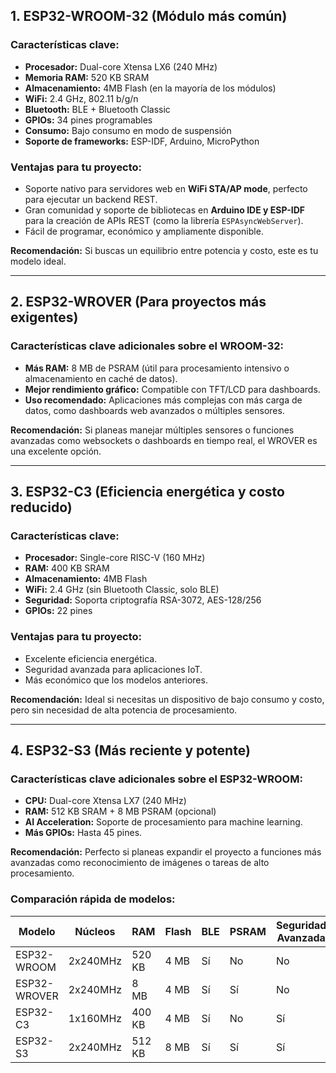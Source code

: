 ## **1. ESP32-WROOM-32 (Módulo más común)**

### **Características clave:**

- **Procesador:** Dual-core Xtensa LX6 (240 MHz)
- **Memoria RAM:** 520 KB SRAM
- **Almacenamiento:** 4MB Flash (en la mayoría de los módulos)
- **WiFi:** 2.4 GHz, 802.11 b/g/n
- **Bluetooth:** BLE + Bluetooth Classic
- **GPIOs:** 34 pines programables
- **Consumo:** Bajo consumo en modo de suspensión
- **Soporte de frameworks:** ESP-IDF, Arduino, MicroPython

### **Ventajas para tu proyecto:**

- Soporte nativo para servidores web en **WiFi STA/AP mode**, perfecto para ejecutar un backend REST.
- Gran comunidad y soporte de bibliotecas en **Arduino IDE y ESP-IDF** para la creación de APIs REST (como la librería `ESPAsyncWebServer`).
- Fácil de programar, económico y ampliamente disponible.

**Recomendación:** Si buscas un equilibrio entre potencia y costo, este es tu modelo ideal.

---

## **2. ESP32-WROVER (Para proyectos más exigentes)**

### **Características clave adicionales sobre el WROOM-32:**

- **Más RAM:** 8 MB de PSRAM (útil para procesamiento intensivo o almacenamiento en caché de datos).
- **Mejor rendimiento gráfico:** Compatible con TFT/LCD para dashboards.
- **Uso recomendado:** Aplicaciones más complejas con más carga de datos, como dashboards web avanzados o múltiples sensores.

**Recomendación:** Si planeas manejar múltiples sensores o funciones avanzadas como websockets o dashboards en tiempo real, el WROVER es una excelente opción.

---

## **3. ESP32-C3 (Eficiencia energética y costo reducido)**

### **Características clave:**

- **Procesador:** Single-core RISC-V (160 MHz)
- **RAM:** 400 KB SRAM
- **Almacenamiento:** 4MB Flash
- **WiFi:** 2.4 GHz (sin Bluetooth Classic, solo BLE)
- **Seguridad:** Soporta criptografía RSA-3072, AES-128/256
- **GPIOs:** 22 pines

### **Ventajas para tu proyecto:**

- Excelente eficiencia energética.
- Seguridad avanzada para aplicaciones IoT.
- Más económico que los modelos anteriores.

**Recomendación:** Ideal si necesitas un dispositivo de bajo consumo y costo, pero sin necesidad de alta potencia de procesamiento.

---

## **4. ESP32-S3 (Más reciente y potente)**

### **Características clave adicionales sobre el ESP32-WROOM:**

- **CPU:** Dual-core Xtensa LX7 (240 MHz)
- **RAM:** 512 KB SRAM + 8 MB PSRAM (opcional)
- **AI Acceleration:** Soporte de procesamiento para machine learning.
- **Más GPIOs:** Hasta 45 pines.

**Recomendación:** Perfecto si planeas expandir el proyecto a funciones más avanzadas como reconocimiento de imágenes o tareas de alto procesamiento.

### **Comparación rápida de modelos:**

|Modelo|Núcleos|RAM|Flash|BLE|PSRAM|Seguridad Avanzada|Consumo Bajo|
|---|---|---|---|---|---|---|---|
|ESP32-WROOM|2x240MHz|520 KB|4 MB|Sí|No|No|Medio|
|ESP32-WROVER|2x240MHz|8 MB|4 MB|Sí|Sí|No|Medio|
|ESP32-C3|1x160MHz|400 KB|4 MB|Sí|No|Sí|Bajo|
|ESP32-S3|2x240MHz|512 KB|8 MB|Sí|Sí|Sí|Medio|

